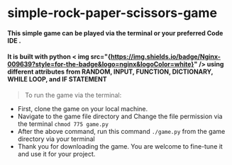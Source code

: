# simple-rock-paper-scissors-game

#### This simple game can be played via the terminal or your preferred Code IDE .
#### It is built with python < img src="{https://img.shields.io/badge/Nginx-009639?style=for-the-badge&logo=nginx&logoColor=white}" /> using different attributes from RANDOM, INPUT, FUNCTION, DICTIONARY, WHILE LOOP, and IF STATEMENT

> To run the game via the terminal:
* First, clone the game on your local machine.
* Navigate to the game file directory and Change the file permission via the terminal ``` chmod 775 game.py ```
* After the above command, run this command ``` ./game.py ``` from the game directory via your terminal
* Thank you for downloading the game. You are welcome to fine-tune it and use it for your project. 
